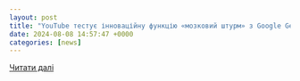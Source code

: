 ```yaml
---
layout: post
title: "YouTube тестує інноваційну функцію «мозковий штурм» з Google Gemini | УНН"
date: 2024-08-08 14:57:47 +0000
categories: [news]
---
```


[Читати далі](https://unn.ua/news/youtube-testuie-innovatsiinu-funktsiiu-mozkovyi-shturm-z-google-gemini)
